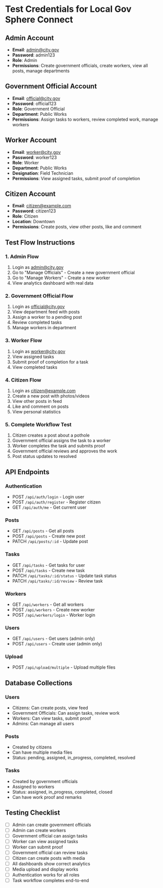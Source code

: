 # Test Credentials for Local Gov Sphere Connect

## Admin Account
- **Email**: admin@city.gov
- **Password**: admin123
- **Role**: Admin
- **Permissions**: Create government officials, create workers, view all posts, manage departments

## Government Official Account
- **Email**: official@city.gov
- **Password**: official123
- **Role**: Government Official
- **Department**: Public Works
- **Permissions**: Assign tasks to workers, review completed work, manage workers

## Worker Account
- **Email**: worker@city.gov
- **Password**: worker123
- **Role**: Worker
- **Department**: Public Works
- **Designation**: Field Technician
- **Permissions**: View assigned tasks, submit proof of completion

## Citizen Account
- **Email**: citizen@example.com
- **Password**: citizen123
- **Role**: Citizen
- **Location**: Downtown
- **Permissions**: Create posts, view other posts, like and comment

## Test Flow Instructions

### 1. Admin Flow
1. Login as admin@city.gov
2. Go to "Manage Officials" - Create a new government official
3. Go to "Manage Workers" - Create a new worker
4. View analytics dashboard with real data

### 2. Government Official Flow
1. Login as official@city.gov
2. View department feed with posts
3. Assign a worker to a pending post
4. Review completed tasks
5. Manage workers in department

### 3. Worker Flow
1. Login as worker@city.gov
2. View assigned tasks
3. Submit proof of completion for a task
4. View completed tasks

### 4. Citizen Flow
1. Login as citizen@example.com
2. Create a new post with photos/videos
3. View other posts in feed
4. Like and comment on posts
5. View personal statistics

### 5. Complete Workflow Test
1. Citizen creates a post about a pothole
2. Government official assigns the task to a worker
3. Worker completes the task and submits proof
4. Government official reviews and approves the work
5. Post status updates to resolved

## API Endpoints

### Authentication
- POST `/api/auth/login` - Login user
- POST `/api/auth/register` - Register citizen
- GET `/api/auth/me` - Get current user

### Posts
- GET `/api/posts` - Get all posts
- POST `/api/posts` - Create new post
- PATCH `/api/posts/:id` - Update post

### Tasks
- GET `/api/tasks` - Get tasks for user
- POST `/api/tasks` - Create new task
- PATCH `/api/tasks/:id/status` - Update task status
- PATCH `/api/tasks/:id/review` - Review task

### Workers
- GET `/api/workers` - Get all workers
- POST `/api/workers` - Create new worker
- POST `/api/workers/login` - Worker login

### Users
- GET `/api/users` - Get users (admin only)
- POST `/api/users` - Create user (admin only)

### Upload
- POST `/api/upload/multiple` - Upload multiple files

## Database Collections

### Users
- Citizens: Can create posts, view feed
- Government Officials: Can assign tasks, review work
- Workers: Can view tasks, submit proof
- Admins: Can manage all users

### Posts
- Created by citizens
- Can have multiple media files
- Status: pending, assigned, in_progress, completed, resolved

### Tasks
- Created by government officials
- Assigned to workers
- Status: assigned, in_progress, completed, closed
- Can have work proof and remarks

## Testing Checklist

- [ ] Admin can create government officials
- [ ] Admin can create workers
- [ ] Government official can assign tasks
- [ ] Worker can view assigned tasks
- [ ] Worker can submit proof
- [ ] Government official can review tasks
- [ ] Citizen can create posts with media
- [ ] All dashboards show correct analytics
- [ ] Media upload and display works
- [ ] Authentication works for all roles
- [ ] Task workflow completes end-to-end